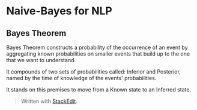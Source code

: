 # Naive-Bayes for NLP

## Bayes Theorem

Bayes Theorem constructs a probability of the occurrence of an event by aggregating known probabilities on smaller events that build up to the one that we want to understand.

It compounds of two sets of probabilities called: Inferior and Posterior, named by the time of knowledge of the events' probabilities.

It stands on this premises to move from a Known state to an Inferred state.

> Written with [StackEdit](https://stackedit.io/).
<!--stackedit_data:
eyJoaXN0b3J5IjpbLTExODAxMDQwODhdfQ==
-->